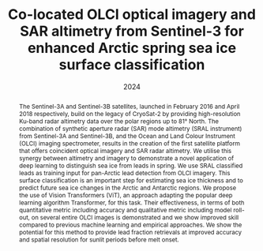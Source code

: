 ---
# Documentation: https://sourcethemes.com/academic/docs/managing-content/

title: Co-located OLCI optical imagery and SAR altimetry from Sentinel-3 for enhanced Arctic spring sea ice surface classification
subtitle:
authors:
- Weibin Chen
- Michel Tsamados
- Rosemary Willatt
- So Takao
- others
tags: []
categories: [Vision transformer, Remote sensing]
date: '2024'
lastmod: 2024-06-07T21:35:33+01:00
featured: false
draft: false

# Featured image
# To use, add an image named `featured.jpg/png` to your page's folder.
# Focal points: Smart, Center, TopLeft, Top, TopRight, Left, Right, BottomLeft, Bottom, BottomRight.
image:
  caption: ''
  focal_point: 'Smart'
  preview_only: true

# Projects (optional).
#   Associate this post with one or more of your projects.
#   Simply enter your project's folder or file name without extension.
#   E.g. `projects = ["internal-project"]` references `content/project/deep-learning/index.md`.
#   Otherwise, set `projects = []`.
projects: []
publishDate: '2024'
publication_types:
- '2'
abstract: The Sentinel-3A and Sentinel-3B satellites, launched in February 2016 and April 2018 respectively, build on the legacy of CryoSat-2 by providing high-resolution Ku-band radar altimetry data over the polar regions up to 81° North. The combination of synthetic aperture radar (SAR) mode altimetry (SRAL instrument) from Sentinel-3A and Sentinel-3B, and the Ocean and Land Colour Instrument (OLCI) imaging spectrometer, results in the creation of the first satellite platform that offers coincident optical imagery and SAR radar altimetry. We utilise this synergy between altimetry and imagery to demonstrate a novel application of deep learning to distinguish sea ice from leads in spring. We use SRAL classified leads as training input for pan-Arctic lead detection from OLCI imagery. This surface classification is an important step for estimating sea ice thickness and to predict future sea ice changes in the Arctic and Antarctic regions. We propose the use of Vision Transformers (ViT), an approach adapting the popular deep learning algorithm Transformer, for this task. Their effectiveness, in terms of both quantitative metric including accuracy and qualitative metric including model roll-out, on several entire OLCI images is demonstrated and we show improved skill compared to previous machine learning and empirical approaches. We show the potential for this method to provide lead fraction retrievals at improved accuracy and spatial resolution for sunlit periods before melt onset.
publication: 'Frontiers in Remote Sensing'
url_pdf: 'https://www.frontiersin.org/journals/remote-sensing/articles/10.3389/frsen.2024.1401653/full'
---